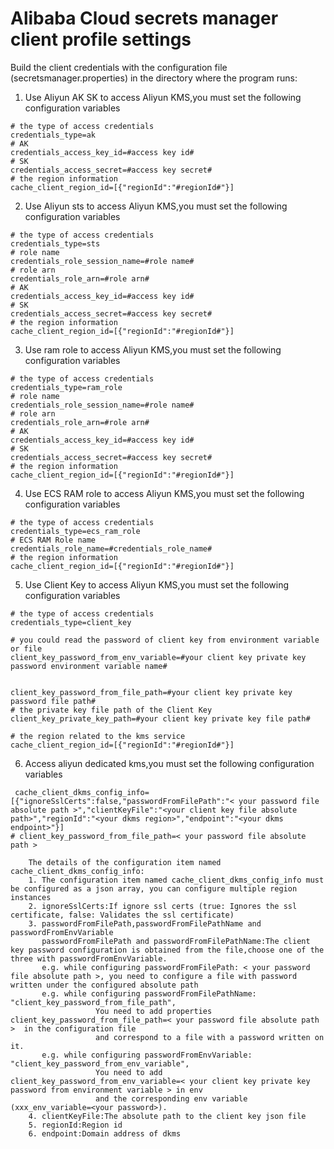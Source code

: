 # Alibaba Cloud secrets manager client profile settings 

Build the client credentials with the configuration file (secretsmanager.properties) in the directory where the program runs:
1. Use Aliyun AK SK to access Aliyun KMS,you must set the following configuration variables

```properties
# the type of access credentials
credentials_type=ak
# AK
credentials_access_key_id=#access key id#
# SK
credentials_access_secret=#access key secret#
# the region information
cache_client_region_id=[{"regionId":"#regionId#"}]
```
2. Use Aliyun sts to access Aliyun KMS,you must set the following configuration variables

```properties
# the type of access credentials
credentials_type=sts
# role name
credentials_role_session_name=#role name#
# role arn
credentials_role_arn=#role arn#
# AK
credentials_access_key_id=#access key id#
# SK
credentials_access_secret=#access key secret#
# the region information
cache_client_region_id=[{"regionId":"#regionId#"}]
```
3. Use ram role to access Aliyun KMS,you must set the following configuration variables

```properties
# the type of access credentials
credentials_type=ram_role
# role name
credentials_role_session_name=#role name#
# role arn
credentials_role_arn=#role arn#
# AK
credentials_access_key_id=#access key id#
# SK
credentials_access_secret=#access key secret#
# the region information
cache_client_region_id=[{"regionId":"#regionId#"}]
```
4. Use ECS RAM role to access Aliyun KMS,you must set the following configuration variables

```properties
# the type of access credentials
credentials_type=ecs_ram_role
# ECS RAM Role name
credentials_role_name=#credentials_role_name#
# the region information
cache_client_region_id=[{"regionId":"#regionId#"}]
```

5. Use Client Key to access Aliyun KMS,you must set the following configuration variables

```properties
# the type of access credentials
credentials_type=client_key

# you could read the password of client key from environment variable or file
client_key_password_from_env_variable=#your client key private key password environment variable name#


client_key_password_from_file_path=#your client key private key password file path#
# the private key file path of the Client Key
client_key_private_key_path=#your client key private key file path#

# the region related to the kms service
cache_client_region_id=[{"regionId":"#regionId#"}]
```

6. Access aliyun dedicated kms,you must set the following configuration variables

```properties
 cache_client_dkms_config_info=[{"ignoreSslCerts":false,"passwordFromFilePath":"< your password file absolute path >","clientKeyFile":"<your client key file absolute path>","regionId":"<your dkms region>","endpoint":"<your dkms endpoint>"}]
# client_key_password_from_file_path=< your password file absolute path >
```
```
    The details of the configuration item named cache_client_dkms_config_info:
    1. The configuration item named cache_client_dkms_config_info must be configured as a json array, you can configure multiple region instances
    2. ignoreSslCerts:If ignore ssl certs (true: Ignores the ssl certificate, false: Validates the ssl certificate)
    3. passwordFromFilePath,passwordFromFilePathName and passwordFromEnvVariable
       passwordFromFilePath and passwordFromFilePathName:The client key password configuration is obtained from the file,choose one of the three with passwordFromEnvVariable.
       e.g. while configuring passwordFromFilePath: < your password file absolute path >, you need to configure a file with password written under the configured absolute path
       e.g. while configuring passwordFromFilePathName: "client_key_password_from_file_path",
                   You need to add properties client_key_password_from_file_path=< your password file absolute path >  in the configuration file
                   and correspond to a file with a password written on it.
       e.g. while configuring passwordFromEnvVariable: "client_key_password_from_env_variable",
                   You need to add client_key_password_from_env_variable=< your client key private key password from environment variable > in env
                   and the corresponding env variable (xxx_env_variable=<your password>).
    4. clientKeyFile:The absolute path to the client key json file
    5. regionId:Region id
    6. endpoint:Domain address of dkms
```